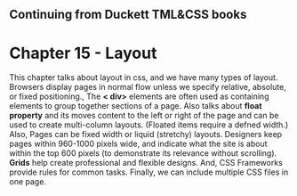 ## Continuing from Duckett TML&CSS books

# Chapter 15 - Layout


This chapter talks about layout in css,  and we have many types of layout.
Browsers display pages in normal flow unless we specify relative, absolute, or fixed positioning., The **< div>** elements are often used as containing elements to group together sections of a page. Also talks about **float property** and its moves content to the left or right of the page and can be used to create multi-column 
layouts. (Floated items require a defned width.)
Also, Pages can be fixed width or liquid (stretchy) layouts. Designers keep pages within 960-1000 pixels wide, and indicate what the site is about within the top 600 
pixels (to demonstrate its relevance without scrolling). **Grids** help create professional and flexible designs. And, CSS Frameworks provide rules for common tasks.
Finally, we can include multiple CSS files in one page.
